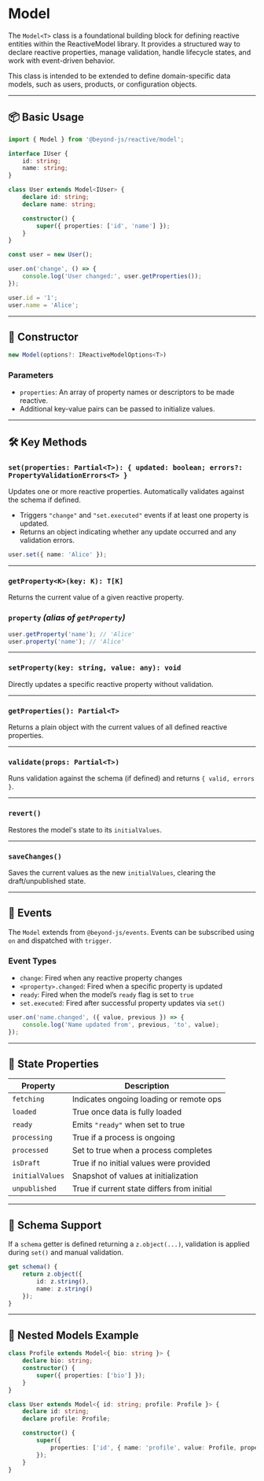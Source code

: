 # Model

The `Model<T>` class is a foundational building block for defining reactive entities within the ReactiveModel library.
It provides a structured way to declare reactive properties, manage validation, handle lifecycle states, and work with
event-driven behavior.

This class is intended to be extended to define domain-specific data models, such as users, products, or configuration
objects.

---

## 📦 Basic Usage

```ts
import { Model } from '@beyond-js/reactive/model';

interface IUser {
	id: string;
	name: string;
}

class User extends Model<IUser> {
	declare id: string;
	declare name: string;

	constructor() {
		super({ properties: ['id', 'name'] });
	}
}

const user = new User();

user.on('change', () => {
	console.log('User changed:', user.getProperties());
});

user.id = '1';
user.name = 'Alice';
```

---

## 🧱 Constructor

```ts
new Model(options?: IReactiveModelOptions<T>)
```

### Parameters

-   `properties`: An array of property names or descriptors to be made reactive.
-   Additional key-value pairs can be passed to initialize values.

---

## 🛠️ Key Methods

### `set(properties: Partial<T>): { updated: boolean; errors?: PropertyValidationErrors<T> }`

Updates one or more reactive properties. Automatically validates against the schema if defined.

-   Triggers `"change"` and `"set.executed"` events if at least one property is updated.
-   Returns an object indicating whether any update occurred and any validation errors.

```ts
user.set({ name: 'Alice' });
```

---

### `getProperty<K>(key: K): T[K]`

Returns the current value of a given reactive property.

### `property` _(alias of `getProperty`)_

```ts
user.getProperty('name'); // 'Alice'
user.property('name'); // 'Alice'
```

---

### `setProperty(key: string, value: any): void`

Directly updates a specific reactive property without validation.

---

### `getProperties(): Partial<T>`

Returns a plain object with the current values of all defined reactive properties.

---

### `validate(props: Partial<T>)`

Runs validation against the schema (if defined) and returns `{ valid, errors }`.

---

### `revert()`

Restores the model's state to its `initialValues`.

---

### `saveChanges()`

Saves the current values as the new `initialValues`, clearing the draft/unpublished state.

---

## 📡 Events

The `Model` extends from `@beyond-js/events`. Events can be subscribed using `on` and dispatched with `trigger`.

### Event Types

-   `change`: Fired when any reactive property changes
-   `<property>.changed`: Fired when a specific property is updated
-   `ready`: Fired when the model’s `ready` flag is set to `true`
-   `set.executed`: Fired after successful property updates via `set()`

```ts
user.on('name.changed', ({ value, previous }) => {
	console.log('Name updated from', previous, 'to', value);
});
```

---

## 🔄 State Properties

| Property        | Description                                |
| --------------- | ------------------------------------------ |
| `fetching`      | Indicates ongoing loading or remote ops    |
| `loaded`        | True once data is fully loaded             |
| `ready`         | Emits `"ready"` when set to true           |
| `processing`    | True if a process is ongoing               |
| `processed`     | Set to true when a process completes       |
| `isDraft`       | True if no initial values were provided    |
| `initialValues` | Snapshot of values at initialization       |
| `unpublished`   | True if current state differs from initial |

---

## 🧪 Schema Support

If a `schema` getter is defined returning a `z.object(...)`, validation is applied during `set()` and manual validation.

```ts
get schema() {
	return z.object({
		id: z.string(),
		name: z.string()
	});
}
```

---

## 🧩 Nested Models Example

```ts
class Profile extends Model<{ bio: string }> {
	declare bio: string;
	constructor() {
		super({ properties: ['bio'] });
	}
}

class User extends Model<{ id: string; profile: Profile }> {
	declare id: string;
	declare profile: Profile;

	constructor() {
		super({
			properties: ['id', { name: 'profile', value: Profile, properties: ['bio'] }],
		});
	}
}
```

```

```
